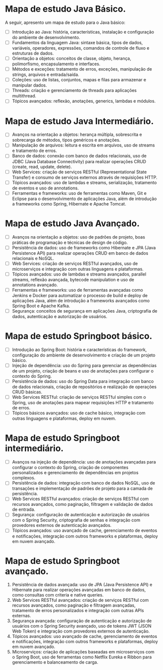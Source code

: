 # Mapa de estudo Java Básico.

A seguir, apresento um mapa de estudo para o Java básico:

- [ ] Introdução ao Java: história, características, instalação e configuração do ambiente de desenvolvimento.
- [ ] Fundamentos da linguagem Java: sintaxe básica, tipos de dados, variáveis, operadores, expressões, comandos de controle de fluxo e estruturas de dados.
- [ ] Orientação a objetos: conceitos de classe, objeto, herança, polimorfismo, encapsulamento e interfaces.
- [ ] Métodos e exceções: tratamento de erros, exceções, manipulação de strings, arquivos e entrada/saída.
- [ ] Coleções: uso de listas, conjuntos, mapas e filas para armazenar e manipular dados.
- [ ] Threads: criação e gerenciamento de threads para aplicações multithread.
- [ ] Tópicos avançados: reflexão, anotações, generics, lambdas e módulos.

# Mapa de estudo Java Intermediário.

- [ ] Avanços na orientação a objetos: herança múltipla, sobrescrita e sobrecarga de métodos, tipos genéricos e anotações.
- [ ] Manipulação de arquivos: leitura e escrita em arquivos, uso de streams e tratamento de erros.
- [ ] Banco de dados: conexão com banco de dados relacionais, uso de JDBC (Java Database Connectivity) para realizar operações CRUD (create, read, update, delete).
- [ ] Web Services: criação de serviços RESTful (Representational State Transfer) e consumo de serviços externos através de requisições HTTP.
- [ ] Tópicos avançados: uso de lambdas e streams, serialização, tratamento de eventos e uso de annotations.
- [ ] Ferramentas e frameworks: uso de ferramentas como Maven, Git e Eclipse para o desenvolvimento de aplicações Java, além de introdução a frameworks como Spring, Hibernate e Apache Tomcat.

# Mapa de estudo Java Avançado.

- [ ] Avanços na orientação a objetos: uso de padrões de projeto, boas práticas de programação e técnicas de design de código.
- [ ] Persistência de dados: uso de frameworks como Hibernate e JPA (Java Persistence API) para realizar operações CRUD em banco de dados relacionais e NoSQL.
- [ ] Web Services: criação de serviços RESTful avançados, uso de microserviços e integração com outras linguagens e plataformas.
- [ ] Tópicos avançados: uso de lambdas e streams avançados, parallel streams, reflexão avançada, bytecode manipulation e uso de annotations avançado.
- [ ] Ferramentas e frameworks: uso de ferramentas avançadas como Jenkins e Docker para automatizar o processo de build e deploy de aplicações Java, além de introdução a frameworks avançados como Spring Boot e Apache Kafka.
- [ ] Segurança: conceitos de segurança em aplicações Java, criptografia de dados, autenticação e autorização de usuários.

# Mapa de estudo Springboot  básico.

- [ ] Introdução ao Spring Boot: história e características do framework, configuração do ambiente de desenvolvimento e criação de um projeto básico.
- [ ] Injeção de dependência: uso do Spring para gerenciar as dependências de um projeto, criação de beans e uso de anotações para configurar o contexto do Spring.
- [ ] Persistência de dados: uso do Spring Data para integração com banco de dados relacionais, criação de repositórios e realização de operações CRUD básicas.
- [ ] Web Services RESTful: criação de serviços RESTful simples com o Spring, uso de anotações para mapear requisições HTTP e tratamento de erros.
- [ ] Tópicos básicos avançados: uso de cache básico, integração com outras linguagens e plataformas, deploy em nuvem.

# Mapa de estudo Springboot  intermediário.

- [ ] Avanços na injeção de dependência: uso de anotações avançadas para configurar o contexto do Spring, criação de componentes personalizados e gerenciamento de dependências em projetos complexos.
- [ ] Persistência de dados: integração com banco de dados NoSQL, uso de transações e implementação de padrões de projeto para a camada de persistência.
- [ ] Web Services RESTful avançados: criação de serviços RESTful com recursos avançados, como paginação, filtragem e validação de dados de entrada.
- [ ] Segurança: configuração de autenticação e autorização de usuários com o Spring Security, criptografia de senhas e integração com provedores externos de autenticação avançados.
- [ ] Tópicos avançados: uso avançado de cache, gerenciamento de eventos e notificações, integração com outros frameworks e plataformas, deploy em nuvem avançado.

# Mapa de estudo Springboot  avançado.

1. Persistência de dados avançada: uso de JPA (Java Persistence API) e Hibernate para realizar operações avançadas em banco de dados, como consultas com criteria e native queries.
2. Web Services RESTful avançados: criação de serviços RESTful com recursos avançados, como paginação e filtragem avançadas, tratamento de erros personalizados e integração com outras APIs externas.
3. Segurança avançada: configuração de autenticação e autorização de usuários com o Spring Security avançado, uso de tokens JWT (JSON Web Token) e integração com provedores externos de autenticação.
4. Tópicos avançados: uso avançado de cache, gerenciamento de eventos e notificações, integração com outros frameworks e plataformas, deploy em nuvem avançado.
5. Microserviços: criação de aplicações baseadas em microserviços com o Spring Boot, uso de ferramentas como Netflix Eureka e Ribbon para gerenciamento e balanceamento de carga.



